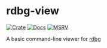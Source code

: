 # rdbg-view

[![Crate](https://img.shields.io/crates/v/rdbg-view)](https://crates.io/crates/rdbg-view)
[![Docs](https://docs.rs/rdbg-view/badge.svg)](https://docs.rs/rdbg-view)
[![MSRV](https://img.shields.io/badge/msrv-1.58-blue.svg)](https://crates.io/crates/rdbg-view)

A basic command-line viewer for [rdbg](https://crates.io/crates/rdbg)
